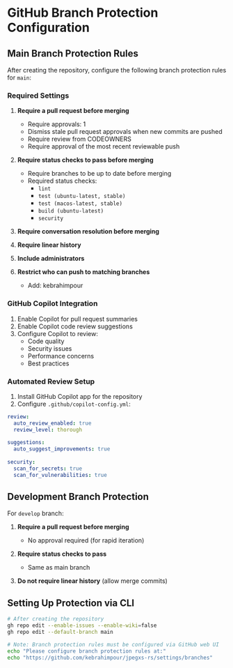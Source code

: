 # GitHub Branch Protection Configuration

## Main Branch Protection Rules

After creating the repository, configure the following branch protection rules for `main`:

### Required Settings

1. **Require a pull request before merging**
   - Require approvals: 1
   - Dismiss stale pull request approvals when new commits are pushed
   - Require review from CODEOWNERS
   - Require approval of the most recent reviewable push

2. **Require status checks to pass before merging**
   - Require branches to be up to date before merging
   - Required status checks:
     - `lint`
     - `test (ubuntu-latest, stable)`
     - `test (macos-latest, stable)`
     - `build (ubuntu-latest)`
     - `security`

3. **Require conversation resolution before merging**

4. **Require linear history**

5. **Include administrators**

6. **Restrict who can push to matching branches**
   - Add: kebrahimpour

### GitHub Copilot Integration

1. Enable Copilot for pull request summaries
2. Enable Copilot code review suggestions
3. Configure Copilot to review:
   - Code quality
   - Security issues
   - Performance concerns
   - Best practices

### Automated Review Setup

1. Install GitHub Copilot app for the repository
2. Configure `.github/copilot-config.yml`:

```yaml
review:
  auto_review_enabled: true
  review_level: thorough
  
suggestions:
  auto_suggest_improvements: true
  
security:
  scan_for_secrets: true
  scan_for_vulnerabilities: true
```

## Development Branch Protection

For `develop` branch:

1. **Require a pull request before merging**
   - No approval required (for rapid iteration)
   
2. **Require status checks to pass**
   - Same as main branch

3. **Do not require linear history** (allow merge commits)

## Setting Up Protection via CLI

```bash
# After creating the repository
gh repo edit --enable-issues --enable-wiki=false
gh repo edit --default-branch main

# Note: Branch protection rules must be configured via GitHub web UI
echo "Please configure branch protection rules at:"
echo "https://github.com/kebrahimpour/jpegxs-rs/settings/branches"
```